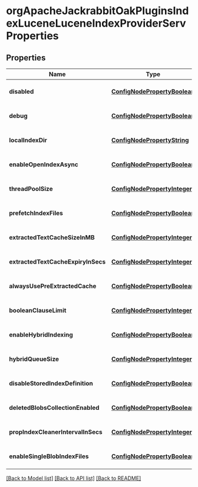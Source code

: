 # orgApacheJackrabbitOakPluginsIndexLuceneLuceneIndexProviderServProperties

## Properties
Name | Type | Description | Notes
------------ | ------------- | ------------- | -------------
**disabled** | [**ConfigNodePropertyBoolean**](ConfigNodePropertyBoolean.md) |  | [optional] [default to null]
**debug** | [**ConfigNodePropertyBoolean**](ConfigNodePropertyBoolean.md) |  | [optional] [default to null]
**localIndexDir** | [**ConfigNodePropertyString**](ConfigNodePropertyString.md) |  | [optional] [default to null]
**enableOpenIndexAsync** | [**ConfigNodePropertyBoolean**](ConfigNodePropertyBoolean.md) |  | [optional] [default to null]
**threadPoolSize** | [**ConfigNodePropertyInteger**](ConfigNodePropertyInteger.md) |  | [optional] [default to null]
**prefetchIndexFiles** | [**ConfigNodePropertyBoolean**](ConfigNodePropertyBoolean.md) |  | [optional] [default to null]
**extractedTextCacheSizeInMB** | [**ConfigNodePropertyInteger**](ConfigNodePropertyInteger.md) |  | [optional] [default to null]
**extractedTextCacheExpiryInSecs** | [**ConfigNodePropertyInteger**](ConfigNodePropertyInteger.md) |  | [optional] [default to null]
**alwaysUsePreExtractedCache** | [**ConfigNodePropertyBoolean**](ConfigNodePropertyBoolean.md) |  | [optional] [default to null]
**booleanClauseLimit** | [**ConfigNodePropertyInteger**](ConfigNodePropertyInteger.md) |  | [optional] [default to null]
**enableHybridIndexing** | [**ConfigNodePropertyBoolean**](ConfigNodePropertyBoolean.md) |  | [optional] [default to null]
**hybridQueueSize** | [**ConfigNodePropertyInteger**](ConfigNodePropertyInteger.md) |  | [optional] [default to null]
**disableStoredIndexDefinition** | [**ConfigNodePropertyBoolean**](ConfigNodePropertyBoolean.md) |  | [optional] [default to null]
**deletedBlobsCollectionEnabled** | [**ConfigNodePropertyBoolean**](ConfigNodePropertyBoolean.md) |  | [optional] [default to null]
**propIndexCleanerIntervalInSecs** | [**ConfigNodePropertyInteger**](ConfigNodePropertyInteger.md) |  | [optional] [default to null]
**enableSingleBlobIndexFiles** | [**ConfigNodePropertyBoolean**](ConfigNodePropertyBoolean.md) |  | [optional] [default to null]

[[Back to Model list]](../README.md#documentation-for-models) [[Back to API list]](../README.md#documentation-for-api-endpoints) [[Back to README]](../README.md)


